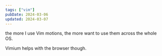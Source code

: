 ```yaml
---
tags: ["vim"]
pubDate: 2024-03-06
updated: 2024-03-07
---
```


the more I use Vim motions, the more want to use them across the whole OS.

Vimium helps with the browser though.
